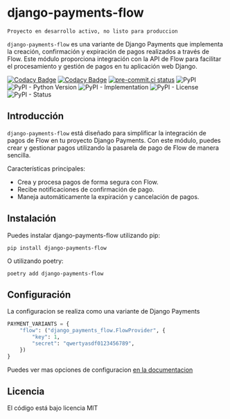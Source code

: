 # django-payments-flow

`Proyecto en desarrollo activo, no listo para produccion`

`django-payments-flow` es una variante de Django Payments que implementa la
creación, confirmación y expiración de pagos realizados a través de Flow. Este
módulo proporciona integración con la API de Flow para facilitar el
procesamiento y gestión de pagos en tu aplicación web Django.

[![Codacy Badge](https://app.codacy.com/project/badge/Grade/7dc3c8d6fe844fdaa1de0cb86c242934)](https://app.codacy.com/gh/mariofix/django-payments-flow/dashboard?utm_source=gh&utm_medium=referral&utm_content=&utm_campaign=Badge_grade)
[![Codacy Badge](https://app.codacy.com/project/badge/Coverage/7dc3c8d6fe844fdaa1de0cb86c242934)](https://app.codacy.com/gh/mariofix/django-payments-flow/dashboard?utm_source=gh&utm_medium=referral&utm_content=&utm_campaign=Badge_coverage)
[![pre-commit.ci status](https://results.pre-commit.ci/badge/github/mariofix/django-payments-flow/main.svg)](https://results.pre-commit.ci/latest/github/mariofix/django-payments-flow/main)
![PyPI](https://img.shields.io/pypi/v/django-payments-flow)
![PyPI - Python Version](https://img.shields.io/pypi/pyversions/django-payments-flow)
![PyPI - Implementation](https://img.shields.io/pypi/implementation/django-payments-flow)
![PyPI - License](https://img.shields.io/pypi/l/django-payments-flow)
![PyPI - Status](https://img.shields.io/pypi/status/django-payments-flow)



## Introducción

`django-payments-flow` está diseñado para simplificar la integración de
pagos de Flow en tu proyecto Django Payments. Con este módulo, puedes crear y
gestionar pagos utilizando la pasarela de pago de Flow de manera sencilla.

Características principales:

- Crea y procesa pagos de forma segura con Flow.
- Recibe notificaciones de confirmación de pago.
- Maneja automáticamente la expiración y cancelación de pagos.

## Instalación

Puedes instalar django-payments-flow utilizando pip:

```shell
pip install django-payments-flow
```

O utilizando poetry:

```shell
poetry add django-payments-flow
```

## Configuración

La configuracion se realiza como una variante de Django Payments

```python
PAYMENT_VARIANTS = {
    "flow": ("django_payments_flow.FlowProvider", {
        "key": 1,
        "secret": "qwertyasdf0123456789",
    })
}
```

Puedes ver mas opciones de configuracion [en la documentacion](https://mariofix.github.io/django-payments-flow/uso/#variables-de-configuracion)

## Licencia

El código está bajo licencia MIT
